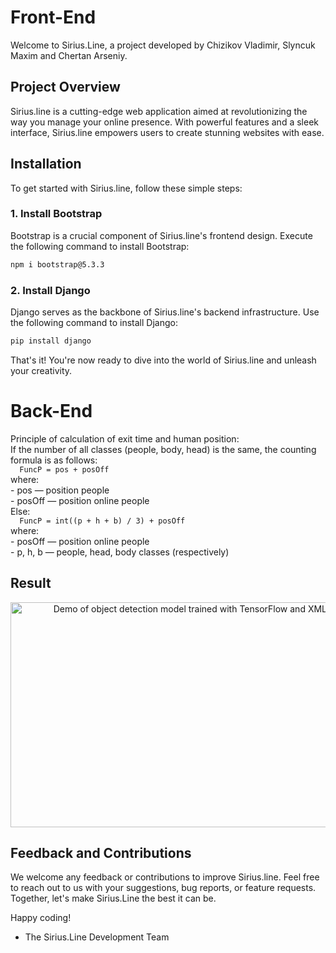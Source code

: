 # Front-End

Welcome to Sirius.Line, a project developed by Chizikov Vladimir, Slyncuk Maxim and Chertan Arseniy. 

## Project Overview

Sirius.line is a cutting-edge web application aimed at revolutionizing the way you manage your online presence. With powerful features and a sleek interface, Sirius.line empowers users to create stunning websites with ease.

## Installation

To get started with Sirius.line, follow these simple steps:

### 1. Install Bootstrap

Bootstrap is a crucial component of Sirius.line's frontend design. Execute the following command to install Bootstrap:

```bash
npm i bootstrap@5.3.3
```

### 2. Install Django

Django serves as the backbone of Sirius.line's backend infrastructure. Use the following command to install Django:

```bash
pip install django
```

That's it! You're now ready to dive into the world of Sirius.line and unleash your creativity.

# Back-End

Principle of calculation of exit time and human position:  
  If the number of all classes (people, body, head) is the same, the counting formula is as follows:  
    ```  
    FuncP = pos + posOff
    ```  
    where:  
    - pos — position people  
    - posOff — position online people  
  Else:  
    ```  
    FuncP = int((p + h + b) / 3) + posOff
    ```  
    where:  
    - posOff — position online people  
    - p, h, b — people, head, body classes (respectively)  

## Result

[//]: # (Image)

<p align="center">
  <img src="https://user-images.githubusercontent.com/20010455/141007773-31928c53-a57c-45ac-9dea-199f72767462.gif" alt="Demo of object detection model trained with TensorFlow and XML annotations" width="640" height="360" />
</p>

## Feedback and Contributions

We welcome any feedback or contributions to improve Sirius.line. Feel free to reach out to us with your suggestions, bug reports, or feature requests. Together, let's make Sirius.Line the best it can be.

Happy coding!

- The Sirius.Line Development Team
